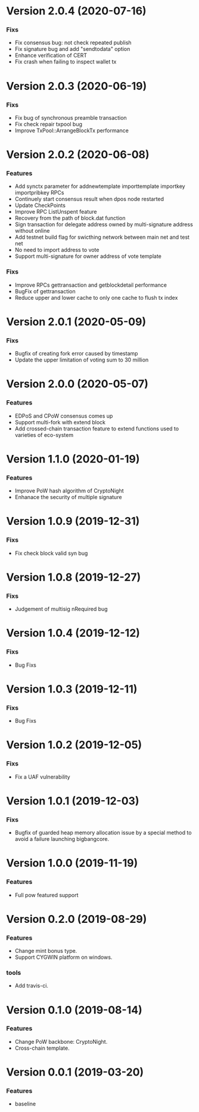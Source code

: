 # Version 2.0.4 (2020-07-16)

### Fixs
* Fix consensus bug: not check repeated publish
* Fix signature bug and add "sendtodata" option
* Enhance verification of CERT
* Fix crash when failing to inspect wallet tx

# Version 2.0.3 (2020-06-19)

### Fixs
* Fix bug of synchronous preamble transaction
* Fix check repair txpool bug
* Improve TxPool::ArrangeBlockTx performance


# Version 2.0.2 (2020-06-08)

### Features
* Add synctx parameter for addnewtemplate importtemplate importkey importpribkey RPCs
* Continuely start consensus result when dpos node restarted
* Update CheckPoints
* Improve RPC ListUnspent feature
* Recovery from the path of block.dat function
* Sign transaction for delegate address owned by multi-signature address without online
* Add testnet build flag for swicthing network between main net and test net
* No need to import address to vote
* Support multi-signature for owner address of vote template

### Fixs
* Improve RPCs gettransaction and getblockdetail performance
* BugFix of gettransaction
* Reduce upper and lower cache to only one cache to flush tx index

# Version 2.0.1 (2020-05-09)

### Fixs
* Bugfix of creating fork error caused by timestamp
* Update the upper limitation of voting sum to 30 million

# Version 2.0.0 (2020-05-07)

### Features
* EDPoS and CPoW consensus comes up
* Support multi-fork with extend block
* Add crossed-chain transaction feature to extend functions used to varieties of eco-system

# Version 1.1.0 (2020-01-19)

### Features
* Improve PoW hash algorithm of CryptoNight
* Enhanace the security of multiple signature


# Version 1.0.9 (2019-12-31)

### Fixs
* Fix check block valid syn bug


# Version 1.0.8 (2019-12-27)

### Fixs
* Judgement of multisig nRequired bug


# Version 1.0.4 (2019-12-12)

### Fixs
* Bug Fixs


# Version 1.0.3 (2019-12-11)

### Fixs
* Bug Fixs


# Version 1.0.2 (2019-12-05)

### Fixs
* Fix a UAF vulnerability

# Version 1.0.1 (2019-12-03)

### Fixs
* Bugfix of guarded heap memory allocation issue by a special method to avoid a failure launching bigbangcore.


# Version 1.0.0 (2019-11-19)

### Features
* Full pow featured support

# Version 0.2.0 (2019-08-29)

### Features
* Change mint bonus type.
* Support CYGWIN platform on windows.

### tools
* Add travis-ci.

# Version 0.1.0 (2019-08-14)

### Features
* Change PoW backbone: CryptoNight.
* Cross-chain template.

# Version 0.0.1 (2019-03-20)

### Features
* baseline

